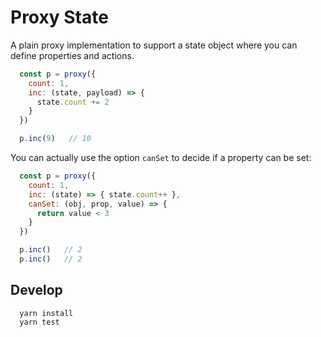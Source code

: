 # Proxy State

A plain proxy implementation to support a state object where you can define properties and actions.

```javascript
  const p = proxy({
    count: 1,
    inc: (state, payload) => {
      state.count += 2
    }
  })  

  p.inc(9)   // 10
```

You can actually use the option `canSet` to decide if a property can be set:

```javascript
  const p = proxy({
    count: 1,
    inc: (state) => { state.count++ },
    canSet: (obj, prop, value) => {
      return value < 3
    }
  })

  p.inc()   // 2
  p.inc()   // 2
```



## Develop

```
  yarn install
  yarn test
```